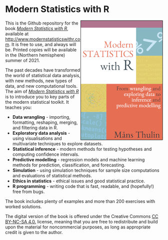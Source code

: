 # Modern Statistics with R
<img style="float: right;" src="mswr-cover.png">This is the Github repository for the book [_Modern Statistics with R_](http://www.modernstatisticswithr.com), available at http://www.modernstatisticswithr.com. It is free to use, and always will be. Printed copies will be available in the (Northern hemisphere) summer of 2021.

The past decades have transformed the world of statistical data analysis, with new methods, new types of data, and new computational tools. The aim of [_Modern Statistics with R_](http://www.modernstatisticswithr.com) is to introduce you to key parts of the modern statistical toolkit. It teaches you:

- __Data wrangling__ - importing, formatting, reshaping, merging, and filtering data in R.
- __Exploratory data analysis__ - using visualisations and multivariate techniques to explore datasets.
- __Statistical inference__ - modern methods for testing hypotheses and computing confidence intervals.
- __Predictive modelling__ - regression models and machine learning methods for prediction, classification, and forecasting.
- __Simulation__ - using simulation techniques for sample size computations and evaluations of statistical methods.
- __Ethics in statistics__ - ethical issues and good statistical practice.
- __R programming__ - writing code that is fast, readable, and (hopefully!) free from bugs.

The book includes plenty of examples and more than 200 exercises with worked solutions.

The digital version of the book is offered under the Creative Commons [CC BY-NC-SA 4.0.](https://creativecommons.org/licenses/by-nc-sa/4.0/) license, meaning that you are free to redistribute and build upon the material for noncommercial purposes, as long as appropriate credit is given to the author.
